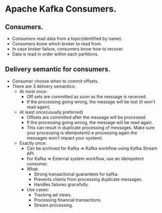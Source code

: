 # Apache Kafka Consumers.





## Consumers.
* Consumers read data from a topic(identified by name).
* Consumers know which broker to read from.
* In case broker failure, consumers know how to recover.
* Data is read in order within each partitions.





## Delivery semantic for consumers.
* Consumer choose when to commit offsets.
* There are 3 delivery semantics:
  * At most once:
    * Off sets are committed as soon as the message is received.
    * If the processing going wrong, the message will be lost (it won't read again).
  * At least once(usually preferred)
    * Offsets are committed after the message will be processed.
    * If the processing going wrong, the message will be read again.
    * This can result in duplicate processing of messages. Make sure your processing is 
      idempotent(i.e processing again the messages won't impact your system).
  * Exactly once:
    * Can be archived for Kafka => Kafka workflow using Kafka Stream API.
    * For Kafka => External system workflow, use an idempotent consumer.
    * What: 
      * Strong transactional guarantees for kafka.
      * Prevents clients from processing duplicate messages.
      * Handles failures gracefully.
    * Use cases:
      * Tracking ad views.
      * Processing financial transactions.
      * Stream processing.
